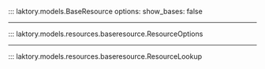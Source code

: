 ::: laktory.models.BaseResource
    options:
        show_bases: false

---

::: laktory.models.resources.baseresource.ResourceOptions

---

::: laktory.models.resources.baseresource.ResourceLookup